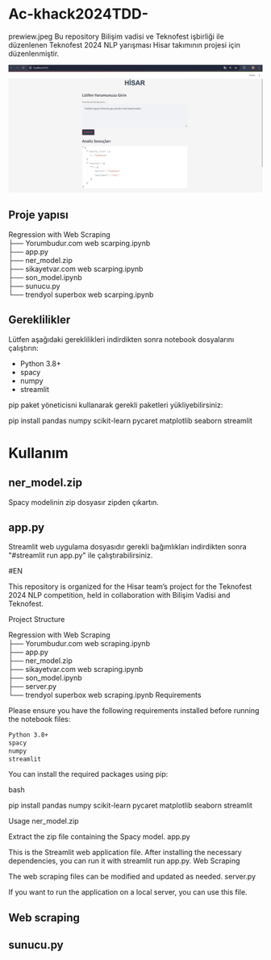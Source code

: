 # Ac-khack2024TDD-
prewiew.jpeg
Bu repository Bilişim vadisi ve Teknofest işbirliği ile düzenlenen Teknofest 2024 NLP yarışması Hisar takımının projesi için düzenlenmiştir.

![Project Overview](prewiew.jpeg)

## Proje yapısı

Regression with Web Scraping<br>
├── Yorumbudur.com web scarping.ipynb <br>
├── app.py<br>
├── ner_model.zip<br>
├── sikayetvar.com web scarping.ipynb<br>
├── son_model.ipynb<br>
├── sunucu.py<br>
└── trendyol superbox web scarping.ipynb

## Gereklilikler

Lütfen aşağıdaki gereklilikleri indirdikten sonra notebook dosyalarını çalıştırın:

- Python 3.8+
- spacy
- numpy
- streamlit

pip paket yöneticisni kullanarak gerekli paketleri yükliyebilirsiniz:

pip install pandas numpy scikit-learn pycaret matplotlib seaborn streamlit

# Kullanım

## ner_model.zip
Spacy modelinin zip dosyasır zipden çıkartın.

## app.py
Streamlit web uygulama dosyasıdır gerekli bağımlıkları indirdikten sonra "#streamlit run app.py" ile çalıştırabilirsiniz.


#EN

This repository is organized for the Hisar team’s project for the Teknofest 2024 NLP competition, held in collaboration with Bilişim Vadisi and Teknofest.

Project Structure

Regression with Web Scraping<br>
├── Yorumbudur.com web scraping.ipynb <br>
├── app.py<br>
├── ner_model.zip<br>
├── sikayetvar.com web scraping.ipynb<br>
├── son_model.ipynb<br>
├── server.py<br>
└── trendyol superbox web scraping.ipynb
Requirements

Please ensure you have the following requirements installed before running the notebook files:

    Python 3.8+
    spacy
    numpy
    streamlit

You can install the required packages using pip:

bash

pip install pandas numpy scikit-learn pycaret matplotlib seaborn streamlit

Usage
ner_model.zip

Extract the zip file containing the Spacy model.
app.py

This is the Streamlit web application file. After installing the necessary dependencies, you can run it with streamlit run app.py.
Web Scraping

The web scraping files can be modified and updated as needed.
server.py

If you want to run the application on a local server, you can use this file.

## Web scraping 

## sunucu.py


